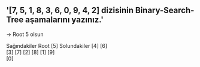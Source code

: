 ##  '[7, 5, 1, 8, 3, 6, 0, 9, 4, 2] dizisinin Binary-Search-Tree aşamalarını yazınız.'

-> Root 5 olsun 

 Sağındakiler          Root [5]       Solundakiler
                  [4]             [6]          
             [3]                      [7]
         [2]                              [8]
    [1]                                       [9]   
[0]

